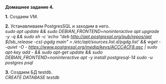 **Домашнее задание 4.**

**1.** Создаем VM.

**2.** Устанавливаем PostgresSQL и заходим в него.  
*sudo apt update && sudo DEBIAN_FRONTEND=noninteractive apt upgrade -y -q && sudo sh -c 'echo "deb http://apt.postgresql.org/pub/repos/apt $(lsb_release -cs)-pgdg main" > /etc/apt/sources.list.d/pgdg.list' && wget --quiet -O - https://www.postgresql.org/media/keys/ACCC4CF8.asc | sudo apt-key add - && sudo apt-get update && sudo DEBIAN_FRONTEND=noninteractive apt -y install postgresql-14
sudo -u postgres psql*

**3.** Создаем БД testdb.  
*CREATE DATABASE testdb*
